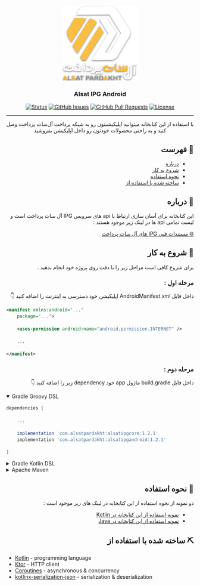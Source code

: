 <p align="center">
  <a href="" rel="noopener">
 <img width=200px height=200px src="./logo.png" alt="Project logo"></a>
</p>

<h3 align="center">Alsat IPG Android</h3>

<div align="center">

[![Status](https://img.shields.io/badge/status-active-success.svg)]()
[![GitHub Issues](https://img.shields.io/github/issues/AlsatPardakht/AlsatIPGAndroid.svg)](https://github.com/AlsatPardakht/AlsatIPGAndroid/issues)
[![GitHub Pull Requests](https://img.shields.io/github/issues-pr/AlsatPardakht/AlsatIPGAndroid.svg)](https://github.com/AlsatPardakht/AlsatIPGAndroid/pulls)
[![License](https://img.shields.io/badge/license-MIT-blue.svg)](/LICENSE)

</div>

---

<p align="center">با استفاده از این کتابخانه میتوانید اپلیکیشنتون رو به شبکه پرداخت آل‌سات پرداخت وصل کنید و به راحتی محصولات خودتون رو داخل اپلیکیشن بفروشید
    <br> 
</p>

<div dir="rtl">

## 📝 فهرست

- [درباره](#about)
- [شروع به کار](#getting_started)
- [نحوه استفاده](#usage)
- [ساخته شده با استفاده از](#built_using)

## 🧐 درباره <a name = "about"></a>
<p dir="rtl">
این کتابخانه برای آسان سازی ارتباط با api های سرویس IPG آل سات پرداخت است و لیست تمامی api ها در لینک زیر موجود هستند  :
</p>
<a href="https://www.alsatpardakht.com/TechnicalDocumentation/191">🌐 مستندات فنی IPG های آل سات پرداخت</a><br>

## 🏁 شروع به کار <a name = "getting_started"></a>

برای شروع کافی است مراحل زیر را با دقت  روی پروژه خود انجام بدهید .
<br>


### مرحله اول :

داخل فایل AndroidManifest.xml اپلیکیشن خود دسترسی به اینترنت را اضافه کنید 👇
</div>

```XML
<manifest xmlns:android="..."
    package="...">

    <uses-permission android:name="android.permission.INTERNET" />

    ...

</manifest>
```
<div dir="rtl">

### مرحله دوم :
داخل فایل build.gradle ماژول app خود dependency زیر را اضافه کنید 👇

</div>

<details open>
    <summary>Gradle Groovy DSL</summary>

```gradle
dependencies {

    ...

    implementation 'com.alsatpardakht:alsatipgcore:1.2.1'
    implementation 'com.alsatpardakht:alsatipgandroid:1.2.1'

}
```

</details>

<details>
    <summary>Gradle Kotlin DSL</summary>

```Kotlin
implementation("com.alsatpardakht:alsatipgcore:1.2.1")
implementation("com.alsatpardakht:alsatipgandroid:1.2.1")
```

</details>

<details>
    <summary>Apache Maven</summary>

```XML
<dependency>
  <groupId>com.alsatpardakht</groupId>
  <artifactId>alsatipgcore</artifactId>
  <version>1.2.1</version>
</dependency>

<dependency>
  <groupId>com.alsatpardakht</groupId>
  <artifactId>alsatipgandroid</artifactId>
  <version>1.2.1</version>
</dependency>
```

</details>

<div dir="rtl">

## 🎈 نحوه استفاده <a name="usage"></a>

دو نمونه از نحوه استفاده از این کتابخانه در لینک های زیر موجود است :

- <a href="https://www.github.com/AlsatPardakht/AlsatIPGAndroidKotlinExample">نمونه استفاده از این کتابخانه در Kotlin</a><br>
- <a href="https://www.github.com/AlsatPardakht/AlsatIPGAndroidJavaExample">نمونه استفاده از این کتابخانه در Java</a>

## ⛏️ ساخته شده با استفاده از  <a name = "built_using"></a>

</div>

- [Kotlin](https://kotlinlang.org/) - programming language
- [Ktor](https://ktor.io/) - HTTP client
- [Coroutines](https://kotlinlang.org/docs/coroutines-overview.html) - asynchronous & concurrency
- [kotlinx-serialization-json](https://github.com/Kotlin/kotlinx.serialization) - serialization & deserialization